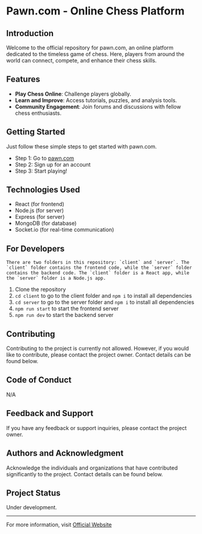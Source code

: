 # Pawn.com - Online Chess Platform

## Introduction

Welcome to the official repository for pawn.com, an online platform dedicated to the timeless game of chess. Here, players from around the world can connect, compete, and enhance their chess skills.

## Features

- **Play Chess Online**: Challenge players globally.
- **Learn and Improve**: Access tutorials, puzzles, and analysis tools.
- **Community Engagement**: Join forums and discussions with fellow chess enthusiasts.

## Getting Started

Just follow these simple steps to get started with pawn.com.

- Step 1: Go to [pawn.com](/)
- Step 2: Sign up for an account
- Step 3: Start playing!

## Technologies Used

- React (for frontend)
- Node.js (for server)
- Express (for server)
- MongoDB (for database)
- Socket.io (for real-time communication)

## For Developers

    There are two folders in this repository: `client` and `server`. The `client` folder contains the frontend code, while the `server` folder contains the backend code. The `client` folder is a React app, while the `server` folder is a Node.js app.

1. Clone the repository
2. `cd client` to go to the client folder and `npm i` to install all dependencies
3. `cd server` to go to the server folder and `npm i` to install all dependencies
4. `npm run start` to start the frontend server
5. `npm run dev` to start the backend server

## Contributing

Contributing to the project is currently not allowed. However, if you would like to contribute, please contact the project owner. Contact details can be found below.

## Code of Conduct

N/A

## Feedback and Support

If you have any feedback or support inquiries, please contact the project owner.

## Authors and Acknowledgment

Acknowledge the individuals and organizations that have contributed significantly to the project. Contact details can be found below.

## Project Status

Under development.

---

For more information, visit [Official Website](/)
